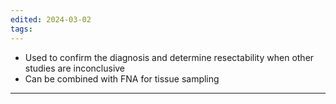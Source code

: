 ```yaml
---
edited: 2024-03-02
tags:
---
```

- Used to confirm the diagnosis and determine resectability when other studies are inconclusive 
- Can be combined with FNA for tissue sampling

---
